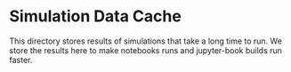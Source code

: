 Simulation Data Cache
=====================

This directory stores results of simulations that take a long time to run.
We store the results here to make notebooks runs and jupyter-book builds run faster.



